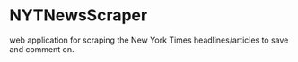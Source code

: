 # NYTNewsScraper
web application for scraping the New York Times headlines/articles to save and comment on.
